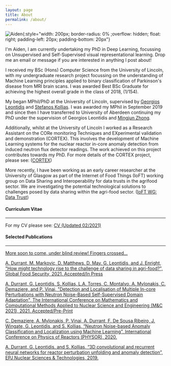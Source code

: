 ```yaml
---
layout: page
title: About
permalink: /about/
---
```


![Aiden](../Resources/profile_pic.jpg){:style="width: 200px; border-radius: 0% ;overflow: hidden; float: right; padding-left: 20px; padding-bottom: 20px"}

I'm Aiden, I am currently undertaking my PhD in Deep Learning, focussing on Unsupervised and Self-Supervised visual representational learning. Drop me an email or message if you are interested in anything I post about!

I received my BSc (Hons) Computer Science from the University of Lincoln, with my undergraduate research project focussing on the understanding of Machine Learning principles applied to binary classification of Parkinson's disease from MRI brain scans. I was awarded Best BSc Graduate for achieving the highest overall grade in the class of 2018, (1/154).

My began MPhil/PhD at the University of Lincoln, supervised by [Georgios Leontidis](https://www.abdn.ac.uk/people/georgios.leontidis/) and [Stefanos Kollias](https://scholar.google.com/citations?user=-h2va3cAAAAJ&hl=en). I was awarded my MPhil in September 2019 and since then I have transferred to University of Aberdeen continuing my PhD under the supervision of Georgios Leontidis and [Mingjun Zhong](https://www.abdn.ac.uk/people/mingjun.zhong).

Additionally, whilst at the University of Lincoln I worked as a Research Assistant on the CORe monitoring Techniques and EXperimental validation and demonstration (CORTEX). This involves the development of Machine Learning systems for the nuclear reactor in-core anomaly detection from induced neutron flux detector readings. The work achieved on this project contributes towards my PhD. For more details of the CORTEX project, please see: ([CORTEX](http://cortex-h2020.eu/))

More recently, I have been working as an early career researcher at the University of Glasgow as part of the Internet of Food Things (IoFT) working group on Data Sharing and Interoperability for data trusts in the agrifood sector. We are investigating the potential technological solutions to challenges posed by data sharing within the agri-food sector. ([IoFT WG: Data Trust](https://ioftdatatrustwg.github.io/))

#### Curriculum Vitae
----------------
For my CV please see: [CV (Updated 02/2021)](Resources/cv.pdf)

#### Selected Publications
----------------
[More soon to come, under blind review! Fingers crossed...]()

[A. Durrant, M. Markovic, D. Matthews, D. May, G. Leontidis, and J. Enright, "How might technology rise to the challenge of data sharing in agri-food?", Global Food Security, 2021. Accepted/In Press](https://www.sciencedirect.com/science/article/abs/pii/S2211912421000031)

[A. Durrant, G. Leontidis,  S. Kollias, L.A. Torres, C. Montalvo,  A. Mylonakis, C. Demaziere, and P. Vinai, "Detection and Localisation of Multiple In-core Perturbations with Neutron Noise-Based Self-Supervised Domain Adaptation", The International Conference on Mathematics and Computational Methods Applied to Nuclear Science and Engineering (M&C 2021), 2021. Accepted/Pre-Print](Resources/MC2021_ADurrant_Preprint.pdf)

[C. Demaziere, A. Mylonakis, P. Vinai, A. Durrant, F. De Sousa Ribeiro, J. Wingate, G. Leontidis, and S. Kollias, “Neutron Noise-based Anomaly Classification and Localization using Machine Learning”, International Conference on Physics of Reactors (PHYSOR), 2020.](http://eprints.lincoln.ac.uk/id/eprint/39440/)

[A. Durrant, G. Leontidis, and S. Kollias, “3D convolutional and recurrent neural networks for reactor perturbation unfolding and anomaly detection”, EPJ Nuclear Sciences & Technologies, 2019.](https://aura.abdn.ac.uk/bitstream/handle/2164/14170/Durrant_EPJN_3DConvolutional_VoR.pdf?sequence=1)
